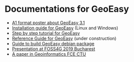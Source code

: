# Documentations for GeoEasy

- [A1 format poster about GeoEasy 3.1](./GeoEasy31poster.odp)
- [Installation guide for GeoEasy](./install.rst)  (Linux and Windows)
- [Step by step tutorial for GeoEasy](./step_by_step.rst)
- [Reference Guide for GeoEasy](./reference_guide.rst)  (under construction)
- [Guide to build GeoEasy debian package](debian/README.md)
- [Presentation at FOSS4G 2019 Bucharest](https://media.ccc.de/v/bucharest-413-geoeasy-free-surveying-calculations)
- [A paper in Geoinformatics FCE CTU](https://ojs.cvut.cz/ojs/index.php/gi/article/view/gi.17.2.1/4642)
